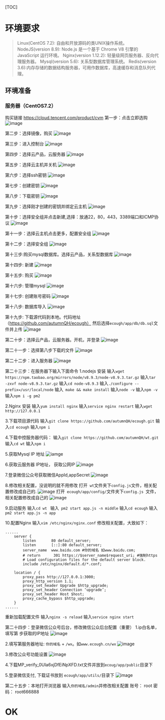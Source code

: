 [TOC]
# 环境要求

> Linux(CentOS 7.2): 自由和开放源码的类UNIX操作系统。
> NodeJS(version 8.9): Node.js 是一个基于 Chrome V8 引擎的 JavaScript 运行环境。
> Nginx(version 1.12.2): 轻量级网页服务器、反向代理服务器。
> Mysql(version 5.6): 关系型数据库管理系统。
> Redis(version 3.6):内存存储的数据结构服务器，可用作数据库，高速缓存和消息队列代理。

## 环境准备
### 服务器（CentOS7.2）
购买链接 https://cloud.tencent.com/product/cvm
第一步：点击立即选购
![image](http://p8p8yzlxl.bkt.clouddn.com/%E5%B1%8F%E5%B9%95%E5%BF%AB%E7%85%A7%202018-06-21%20%E4%B8%8B%E5%8D%885.01.05.png)

第二步：选择镜像，购买
![image](http://p8p8yzlxl.bkt.clouddn.com/%E5%B1%8F%E5%B9%95%E5%BF%AB%E7%85%A7%202018-06-21%20%E4%B8%8B%E5%8D%885.03.50.png)

第三步：进入控制台
![image](http://p8p8yzlxl.bkt.clouddn.com/%E5%B1%8F%E5%B9%95%E5%BF%AB%E7%85%A7%202018-06-21%20%E4%B8%8B%E5%8D%885.09.43.png)

第四步：选择云产品，云服务器
![image](http://p8p8yzlxl.bkt.clouddn.com/%E5%B1%8F%E5%B9%95%E5%BF%AB%E7%85%A7%202018-06-21%20%E4%B8%8B%E5%8D%885.50.28.png)

第五步：选择云主机并关机
![image](http://p8p8yzlxl.bkt.clouddn.com/%E5%B1%8F%E5%B9%95%E5%BF%AB%E7%85%A7%202018-06-21%20%E4%B8%8B%E5%8D%885.22.09.png)

第六步：选择ssh密钥
![image](http://p8p8yzlxl.bkt.clouddn.com/%E5%B1%8F%E5%B9%95%E5%BF%AB%E7%85%A7%202018-06-21%20%E4%B8%8B%E5%8D%885.15.07.png)

第七步：创建密钥
![image](http://p8p8yzlxl.bkt.clouddn.com/%E5%B1%8F%E5%B9%95%E5%BF%AB%E7%85%A7%202018-06-21%20%E4%B8%8B%E5%8D%885.16.40.png)

第八步：下载密钥
![image](http://p8p8yzlxl.bkt.clouddn.com/%E5%B1%8F%E5%B9%95%E5%BF%AB%E7%85%A7%202018-06-21%20%E4%B8%8B%E5%8D%885.17.58.png)

第九步：选择刚才创建的密钥并绑定云主机
![image](http://p8p8yzlxl.bkt.clouddn.com/%E5%B1%8F%E5%B9%95%E5%BF%AB%E7%85%A7%202018-06-21%20%E4%B8%8B%E5%8D%885.25.16.png)

第十步：选择安全组并点击新建,选择：放通22，80，443，3389端口和ICMP协议
![image](http://p8p8yzlxl.bkt.clouddn.com/%E5%B1%8F%E5%B9%95%E5%BF%AB%E7%85%A7%202018-06-21%20%E4%B8%8B%E5%8D%885.27.34.png)

第十一步：选择云主机点击更多，配置安全组
![image](http://p8p8yzlxl.bkt.clouddn.com/%E5%B1%8F%E5%B9%95%E5%BF%AB%E7%85%A7%202018-06-21%20%E4%B8%8B%E5%8D%885.30.05.png)

第十二步：选择安全组
![image](http://p8p8yzlxl.bkt.clouddn.com/%E5%B1%8F%E5%B9%95%E5%BF%AB%E7%85%A7%202018-06-21%20%E4%B8%8B%E5%8D%885.31.41.png)

第十三步:购买mysql数据库。选择云产品，关系型数据库
![image](http://p8p8yzlxl.bkt.clouddn.com/%E5%B1%8F%E5%B9%95%E5%BF%AB%E7%85%A7%202018-06-21%20%E4%B8%8B%E5%8D%885.52.17.png)

第十四步: 新建
![image](http://p8p8yzlxl.bkt.clouddn.com/%E5%B1%8F%E5%B9%95%E5%BF%AB%E7%85%A7%202018-06-21%20%E4%B8%8B%E5%8D%885.53.24.png)

第十五步: 购买
![image](http://p8p8yzlxl.bkt.clouddn.com/%E5%B1%8F%E5%B9%95%E5%BF%AB%E7%85%A7%202018-06-21%20%E4%B8%8B%E5%8D%885.53.24.png)

第十六步: 管理mysql
![image](http://p8p8yzlxl.bkt.clouddn.com/%E5%B1%8F%E5%B9%95%E5%BF%AB%E7%85%A7%202018-06-21%20%E4%B8%8B%E5%8D%885.59.25.png)

第十七步: 创建账号密码
![image](http://p8p8yzlxl.bkt.clouddn.com/%E5%B1%8F%E5%B9%95%E5%BF%AB%E7%85%A7%202018-06-21%20%E4%B8%8B%E5%8D%886.00.52.png)

第十八步: 数据库导入
![image](http://p8p8yzlxl.bkt.clouddn.com/%E5%B1%8F%E5%B9%95%E5%BF%AB%E7%85%A7%202018-06-21%20%E4%B8%8B%E5%8D%886.05.35.png)

第十九步: 下载源代码到本地。代码地址（https://github.com/autumnQH/ecough）
然后选择``ecough/app/db/db.sql``文件并上传
![image](http://p8p8yzlxl.bkt.clouddn.com/%E5%B1%8F%E5%B9%95%E5%BF%AB%E7%85%A7%202018-06-21%20%E4%B8%8B%E5%8D%886.06.22.png)

第二十步：选择云产品，云服务器。开机，并登录
![image](http://p8p8yzlxl.bkt.clouddn.com/%E5%B1%8F%E5%B9%95%E5%BF%AB%E7%85%A7%202018-06-21%20%E4%B8%8B%E5%8D%885.33.56.png)

第二十一步：选择第八步下载的文件
![image](http://p8p8yzlxl.bkt.clouddn.com/%E5%B1%8F%E5%B9%95%E5%BF%AB%E7%85%A7%202018-06-21%20%E4%B8%8B%E5%8D%885.36.04.png)

第二十二步：进入服务器
![image]('http://p8p8yzlxl.bkt.clouddn.com/%E5%B1%8F%E5%B9%95%E5%BF%AB%E7%85%A7%202018-06-21%20%E4%B8%8B%E5%8D%885.40.32.png')

第二十三步：在服务器下输入下面命令
1.nodejs 安装
输入`` wget https://npm.taobao.org/mirrors/node/v8.9.3/node-v8.9.3.tar.gz ``
输入`` tar -zxvf node-v8.9.3.tar.gz ``
输入`` cd node-v8.9.3 ``
输入`` ./configure --prefix=/usr/local/node ``
输入``  make && make install ``
输入`` node -v ``
输入`` npm -v ``
输入`` npm i -g pm2 ``

2.Nginx 安装
输入`` yum install nginx ``
输入`` service nginx restart ``
输入`` wget http://127.0.0.1 ``

3.下载项目源代码
输入`` git clone https://github.com/autumnQH/ecough.git ``
输入`` cd ecough ``
输入`` npm i ``

4.下载中控服务器代码：
输入`` git clone https://github.com/autumnQH/wt.git ``
输入`` cd wt ``
输入`` npm i ``

5.获取Mysql IP 地址
![iamge](http://p8p8yzlxl.bkt.clouddn.com/%E5%B1%8F%E5%B9%95%E5%BF%AB%E7%85%A7%202018-06-21%20%E4%B8%8B%E5%8D%886.32.44.png)

6.获取云服务器 IP地址， 获取公网IP
![image](http://p8p8yzlxl.bkt.clouddn.com/%E5%B1%8F%E5%B9%95%E5%BF%AB%E7%85%A7%202018-06-21%20%E4%B8%8B%E5%8D%886.43.14.png)

7.登录微信公众号获取微信AppId,appSecret
![image](http://p8p8yzlxl.bkt.clouddn.com/%E5%B1%8F%E5%B9%95%E5%BF%AB%E7%85%A7%202018-06-21%20%E4%B8%8B%E5%8D%887.13.08.png)

8.修改相关配置，没说明的就不用修改
打开`` wt``文件夹下``config.js``文件，相关配置修改成自己的.
![image](http://p8p8yzlxl.bkt.clouddn.com/%E5%B1%8F%E5%B9%95%E5%BF%AB%E7%85%A7%202018-06-21%20%E4%B8%8B%E5%8D%887.19.07.png)
打开`` ecough/app/config/``文件夹下``config.js ``文件，相关配置修改成自己的
![image](http://p8p8yzlxl.bkt.clouddn.com/%E5%B1%8F%E5%B9%95%E5%BF%AB%E7%85%A7%202018-06-21%20%E4%B8%8B%E5%8D%887.21.39.png)

9.启动服务
输入`` cd wt  ``
输入`` pm2 start app.js -n middle``
输入`` cd ecough ``
输入`` pm2 start app.js -n app ``

10.配置Nginx
输入`` vim /etc/nginx/nginx.conf ``
修改相关配置，大致如下：
```
......
    server {
        listen       80 default_server;
        listen       [::]:80 default_server;
        server_name  www.baidu.com #你的域名 如www.baidu.com;
        # return      301 https://$server_name$request_uri; #强制https
        # Load configuration files for the default server block.
        include /etc/nginx/default.d/*.conf;

    location / {
        proxy_pass http://127.0.0.1:3000;
        proxy_http_version 1.1;
        proxy_set_header Upgrade $http_upgrade;
        proxy_set_header Connection ‘upgrade’;
        proxy_set_header Host $host;
        proxy_cache_bypass $http_upgrade;
    }
......    
```
重新加载配置文件
输入`` nginx -s reload ``
输入`service nginx start `

第二十四步：登录微信公众号后台，修改微信公众后台配置（重要）
1.ip白名单，填写第 步获取的IP地址
![image](http://p8p8yzlxl.bkt.clouddn.com/%E5%B1%8F%E5%B9%95%E5%BF%AB%E7%85%A7%202018-06-21%20%E4%B8%8B%E5%8D%886.45.37.png)

2.填写第服务器地址: `你的域名` + `/wx`。如``www.ecough.cn/wx``
![image](http://p8p8yzlxl.bkt.clouddn.com/%E5%B1%8F%E5%B9%95%E5%BF%AB%E7%85%A7%202018-06-21%20%E4%B8%8B%E5%8D%886.48.52.png)

3.修改公众号功能设置
![image](http://p8p8yzlxl.bkt.clouddn.com/%E5%B1%8F%E5%B9%95%E5%BF%AB%E7%85%A7%202018-06-21%20%E4%B8%8B%E5%8D%886.56.34.png)

4.下载MP_verify_0Ula6xjDfEiNpXFD.txt文件并放到``ecoug/app/public``目录下

5.登录微信支付, 下载证书放到 `ecough/app/utils/`目录下
![image](http://p8p8yzlxl.bkt.clouddn.com/%E5%B1%8F%E5%B9%95%E5%BF%AB%E7%85%A7%202018-06-21%20%E4%B8%8B%E5%8D%886.54.22.png)

第二十五步：本地打开浏览器
输入`你的域名/admin`并修改相关配置
账号： root
密码： root666888
# OK



